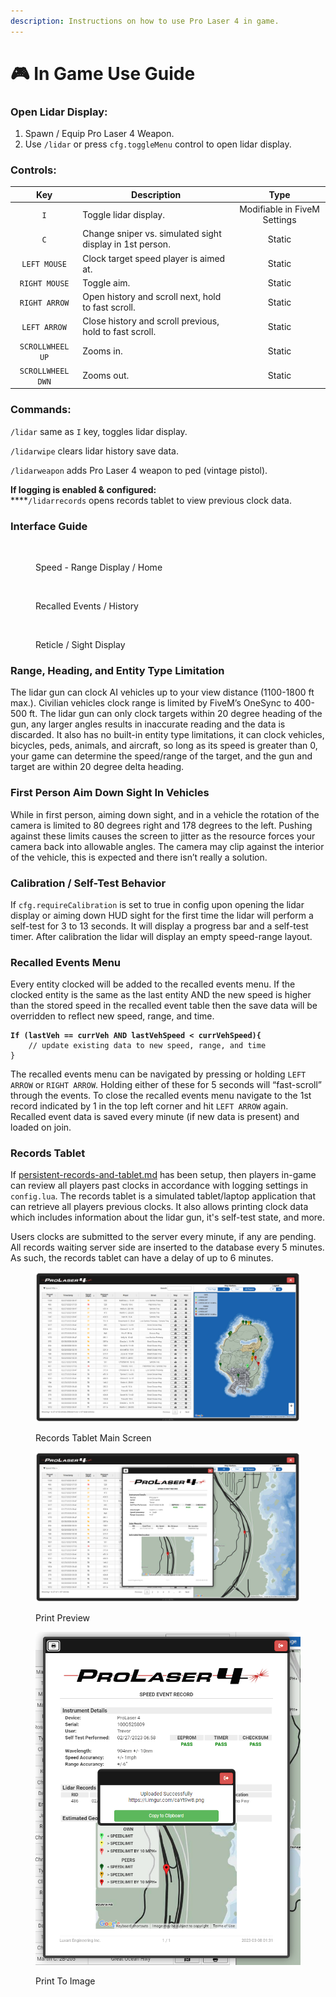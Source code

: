 ```yaml
---
description: Instructions on how to use Pro Laser 4 in game.
---
```


# 🎮 In Game Use Guide

### Open Lidar Display:

1. Spawn / Equip Pro Laser 4 Weapon.
2. Use `/lidar` or press `cfg.toggleMenu` control to open lidar display.

### **Controls:**

|        Key        | Description                                              |             Type             |
| :---------------: | -------------------------------------------------------- | :--------------------------: |
|        `I`        | Toggle lidar display.                                    | Modifiable in FiveM Settings |
|        `C`        | Change sniper vs. simulated sight display in 1st person. |            Static            |
|    `LEFT MOUSE`   | Clock target speed player is aimed at.                   |            Static            |
|   `RIGHT MOUSE`   | Toggle aim.                                              |            Static            |
|   `RIGHT ARROW`   | Open history and scroll next, hold to fast scroll.       |            Static            |
|    `LEFT ARROW`   | Close history and scroll previous, hold to fast scroll.  |            Static            |
|  `SCROLLWHEEL UP` | Zooms in.                                                |            Static            |
| `SCROLLWHEEL DWN` | Zooms out.                                               |            Static            |

### Commands:

`/lidar` same as `I` key, toggles lidar display.

`/lidarwipe` clears lidar history save data.

`/lidarweapon` adds Pro Laser 4 weapon to ped (vintage pistol).

**If logging is enabled & configured:**\
****`/lidarrecords` opens records tablet to view previous clock data.

### Interface Guide

<figure><img src="https://lh5.googleusercontent.com/IKc4RDxnGnMk7fPz1V__YQdSN_Cb4L88x0K69px-3UFAgnv3QTRAkRyySe9L7LzuolK95gWqCzn9ifgbJbidzkj_tpXYeHNkX9JvdVcKVCPgOP97VGDMM9c8sJSpbi46LrUfA6SU0We5wbeM0A-jLzQ" alt=""><figcaption><p>Speed - Range Display / Home</p></figcaption></figure>

<figure><img src="https://lh4.googleusercontent.com/xlTeQDr_DUWn166S4Ov9nThJ0ggKg6QOBPNDZNMHWVEx-XxdYprHvbanQS8PSdvNGYWLdwUFisgEDlmDFIj1T1h5YljIXYukGJ3Z3HXugdNGGSjQbINqQ7wxyDLJCaNPxCrrsoNv859Zx4R-HuPwokI" alt=""><figcaption><p>Recalled Events / History</p></figcaption></figure>

<figure><img src="https://lh6.googleusercontent.com/PbnKGAKESHEaPK5-rB9-x7gfCNsaBXxUg-1OkQ0wv-CYRvRDlyMTNUTMhTYoRTWqiknjlbi0pH9BEuLt_lrnVuxrAfKl464ntwEoB1z5CBTDN9l6pCTucCUodUbw8uRb2fwHJo4hTyO5Af30Ku44lrI" alt=""><figcaption><p>Reticle / Sight Display</p></figcaption></figure>

### Range, Heading, and Entity Type Limitation

The lidar gun can clock AI vehicles up to your view distance (1100-1800 ft max.). Civilian vehicles clock range is limited by FiveM’s OneSync to 400-500 ft. The lidar gun can only clock targets within 20 degree heading of the gun, any larger angles results in inaccurate reading and the data is discarded. It also has no built-in entity type limitations, it can clock vehicles, bicycles, peds, animals, and aircraft, so long as its speed is greater than 0, your game can determine the speed/range of the target, and the gun and target are within 20 degree delta heading.

### First Person Aim Down Sight In Vehicles

While in first person, aiming down sight, and in a vehicle the rotation of the camera is limited to 80 degrees right and 178 degrees to the left. Pushing against these limits causes the screen to jitter as the resource forces your camera back into allowable angles. The camera may clip against the interior of the vehicle, this is expected and there isn’t really a solution.

### Calibration / Self-Test Behavior

If `cfg.requireCalibration` is set to true in config upon opening the lidar display or aiming down HUD sight for the first time the lidar will perform a self-test for 3 to 13 seconds. It will display a progress bar and a self-test timer. After calibration the lidar will display an empty speed-range layout.

### Recalled Events Menu

Every entity clocked will be added to the recalled events menu. If the clocked entity is the same as the last entity AND the new speed is higher than the stored speed in the recalled event table then the save data will be overridden to reflect new speed, range, and time.

<pre class="language-javascript" data-title="Update Pseudocode"><code class="lang-javascript"><strong>If (lastVeh == currVeh AND lastVehSpeed &#x3C; currVehSpeed){
</strong>    // update existing data to new speed, range, and time
}
</code></pre>

The recalled events menu can be navigated by pressing or holding `LEFT ARROW` or `RIGHT ARROW`. Holding either of these for 5 seconds will “fast-scroll” through the events. To close the recalled events menu navigate to the 1st record indicated by 1 in the top left corner and hit `LEFT ARROW` again. Recalled event data is saved every minute (if new data is present) and loaded on join.

### Records Tablet

If [persistent-records-and-tablet.md](persistent-records-and-tablet.md "mention") has been setup, then players in-game can review all players past clocks in accordance with logging settings in `config.lua`. The records tablet is a simulated tablet/laptop application that can retrieve all players previous clocks. It also allows printing clock data which includes information about the lidar gun, it's self-test state, and more.

Users clocks are submitted to the server every minute, if any are pending. All records waiting server side are inserted to the database every 5 minutes. As such, the records tablet can have a delay of up to 6 minutes.

<figure><img src="../.gitbook/assets/FiveM_b2699_GTAProcess_e2bSiHJO1X.png" alt=""><figcaption><p>Records Tablet Main Screen</p></figcaption></figure>

<figure><img src="../.gitbook/assets/FiveM_b2699_GTAProcess_AyWVo9vyVj.png" alt=""><figcaption><p>Print Preview</p></figcaption></figure>

<figure><img src="../.gitbook/assets/FiveM_b2699_GTAProcess_2m0rKuROZM.png" alt=""><figcaption><p>Print To Image</p></figcaption></figure>
